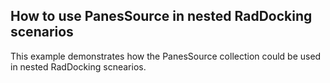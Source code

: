 ## How to use PanesSource in nested RadDocking scenarios
This example demonstrates how the PanesSource collection could be used in nested RadDocking scnearios.

[//]: <keywords:demonstrates, panesource>